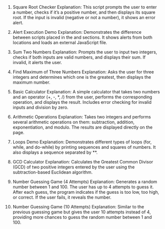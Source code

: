 1. Square Root Checker
Explanation:
This script prompts the user to enter a number, checks if it’s a positive number, and then displays its square root. If the input is invalid (negative or not a number), it shows an error alert.

2. Alert Execution Demo
Explanation:
Demonstrates the difference between scripts placed in the <head> and <body> sections. It shows alerts from both locations and loads an external JavaScript file.

3. Sum Two Numbers
Explanation:
Prompts the user to input two integers, checks if both inputs are valid numbers, and displays their sum. If invalid, it alerts the user.

4. Find Maximum of Three Numbers
Explanation:
Asks the user for three integers and determines which one is the greatest, then displays the maximum number.

5. Basic Calculator
Explanation:
A simple calculator that takes two numbers and an operator (+, -, *, /) from the user, performs the corresponding operation, and displays the result. Includes error checking for invalid inputs and division by zero.

6. Arithmetic Operations
Explanation:
Takes two integers and performs several arithmetic operations on them: subtraction, addition, exponentiation, and modulo. The results are displayed directly on the page.

7. Loops Demo
Explanation:
Demonstrates different types of loops (for, while, and do-while) by printing sequences and squares of numbers. It also displays a sequence separated by **.

8. GCD Calculator
Explanation:
Calculates the Greatest Common Divisor (GCD) of two positive integers entered by the user using the subtraction-based Euclidean algorithm.

9. Number Guessing Game (4 Attempts)
Explanation:
Generates a random number between 1 and 100. The user has up to 4 attempts to guess it. After each guess, the program indicates if the guess is too low, too high, or correct. If the user fails, it reveals the number.

10. Number Guessing Game (10 Attempts)
Explanation:
Similar to the previous guessing game but gives the user 10 attempts instead of 4, providing more chances to guess the random number between 1 and 100.

